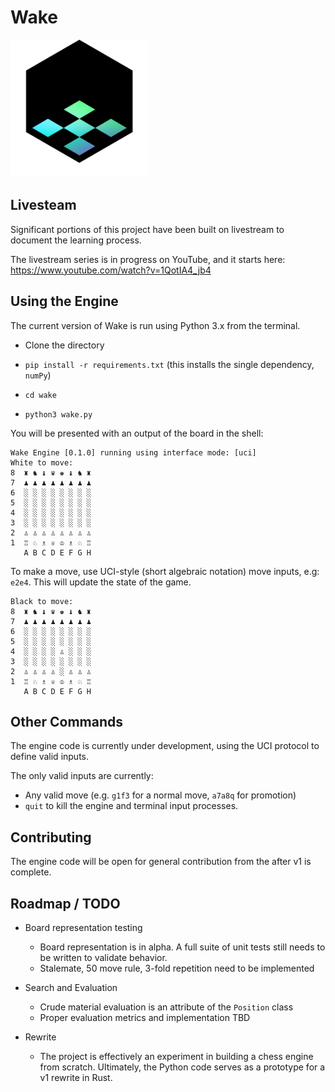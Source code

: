 # Wake

<img src="./wake.png" width="220px"></img>

## Livesteam

Significant portions of this project have been built on livestream to document the learning process.

The livestream series is in progress on YouTube, and it starts here: https://www.youtube.com/watch?v=1QotIA4_jb4

## Using the Engine

The current version of Wake is run using Python 3.x from the terminal.

- Clone the directory

- `pip install -r requirements.txt` (this installs the single dependency, `numPy`)

- `cd wake`

- `python3 wake.py`

You will be presented with an output of the board in the shell:

```
Wake Engine [0.1.0] running using interface mode: [uci]
White to move:
8  ♜ ♞ ♝ ♛ ♚ ♝ ♞ ♜
7  ♟︎ ♟︎ ♟︎ ♟︎ ♟︎ ♟︎ ♟︎ ♟︎
6  ░ ░ ░ ░ ░ ░ ░ ░
5  ░ ░ ░ ░ ░ ░ ░ ░
4  ░ ░ ░ ░ ░ ░ ░ ░
3  ░ ░ ░ ░ ░ ░ ░ ░
2  ♙ ♙ ♙ ♙ ♙ ♙ ♙ ♙
1  ♖ ♘ ♗ ♕ ♔ ♗ ♘ ♖
   A B C D E F G H
```

To make a move, use UCI-style (short algebraic notation) move inputs, e.g: `e2e4`.  This will update the
state of the game.

```
Black to move:
8  ♜ ♞ ♝ ♛ ♚ ♝ ♞ ♜
7  ♟︎ ♟︎ ♟︎ ♟︎ ♟︎ ♟︎ ♟︎ ♟︎
6  ░ ░ ░ ░ ░ ░ ░ ░
5  ░ ░ ░ ░ ░ ░ ░ ░
4  ░ ░ ░ ░ ♙ ░ ░ ░
3  ░ ░ ░ ░ ░ ░ ░ ░
2  ♙ ♙ ♙ ♙ ░ ♙ ♙ ♙
1  ♖ ♘ ♗ ♕ ♔ ♗ ♘ ♖
   A B C D E F G H
```

## Other Commands

The engine code is currently under development, using the UCI protocol to define valid inputs.

The only valid inputs are currently:

- Any valid move (e.g. `g1f3` for a normal move, `a7a8q` for promotion)
- `quit` to kill the engine and terminal input processes.

## Contributing

The engine code will be open for general contribution from the after v1 is complete.

## Roadmap / TODO

- Board representation testing
  - Board representation is in alpha.  A full suite of unit tests still needs to be written to validate behavior.
  - Stalemate, 50 move rule, 3-fold repetition need to be implemented

- Search and Evaluation
  - Crude material evaluation is an attribute of the `Position` class
  - Proper evaluation metrics and implementation TBD

- Rewrite
  - The project is effectively an experiment in building a chess engine from scratch.  Ultimately, the Python code serves as a prototype for a v1 rewrite in Rust.

